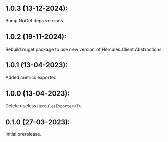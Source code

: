 ## 1.0.3 (13-12-2024): 

Bump NuGet deps versions

## 1.0.2 (19-11-2024):

Rebuild nuget package to use new version of Hercules.Client.Abstractions.

## 1.0.1 (13-04-2023):

Added metrics exporter.

## 1.0.0 (13-04-2023):

Delete useless `HerculesExporter<T>`.

## 0.1.0 (27-03-2023):

Initial prerelease.